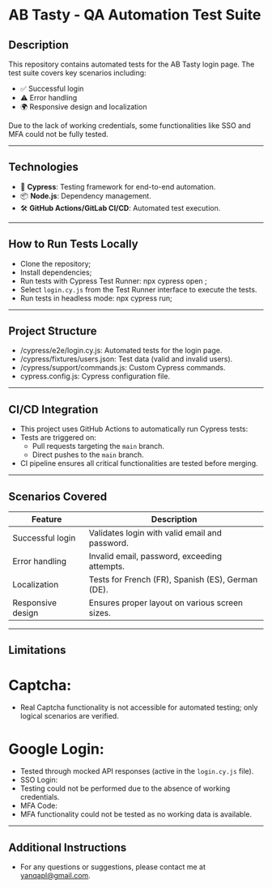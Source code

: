 # AB Tasty - QA Automation Test Suite

## Description

This repository contains automated tests for the AB Tasty login page. The test suite covers key scenarios including:
- ✅ Successful login
- ⚠️ Error handling
- 🌍 Responsive design and localization

Due to the lack of working credentials, some functionalities like SSO and MFA could not be fully tested.

---

## Technologies

- 🚀 **Cypress**: Testing framework for end-to-end automation.
- 📦 **Node.js**: Dependency management.
- 🛠️ **GitHub Actions/GitLab CI/CD**: Automated test execution.

---

## How to Run Tests Locally

- Clone the repository;
- Install dependencies;
- Run tests with Cypress Test Runner: npx cypress open ;
- Select `login.cy.js` from the Test Runner interface to execute the tests.
- Run tests in headless mode: npx cypress run;

---

## Project Structure

- /cypress/e2e/login.cy.js: Automated tests for the login page.
- /cypress/fixtures/users.json: Test data (valid and invalid users).
- /cypress/support/commands.js: Custom Cypress commands.
- cypress.config.js: Cypress configuration file.

---

## CI/CD Integration

- This project uses GitHub Actions to automatically run Cypress tests:
- Tests are triggered on:
  - Pull requests targeting the `main` branch.
  - Direct pushes to the `main` branch.
- CI pipeline ensures all critical functionalities are tested before merging.

---

## Scenarios Covered

| Feature           | Description                                      |
|-------------------|------------------------------------------------- |
| Successful login  | Validates login with valid email and password.   |
| Error handling    | Invalid email, password, exceeding attempts.     |
| Localization      | Tests for French (FR), Spanish (ES), German (DE).|
| Responsive design | Ensures proper layout on various screen sizes.   |

---

## Limitations

# Captcha:
- Real Captcha functionality is not accessible for automated testing; only logical scenarios are verified.
# Google Login:
- Tested through mocked API responses (active in the `login.cy.js` file).
- SSO Login:
- Testing could not be performed due to the absence of working credentials.
- MFA Code:
- MFA functionality could not be tested as no working data is available.

---

## Additional Instructions

- For any questions or suggestions, please contact me at yanqapl@gmail.com.
